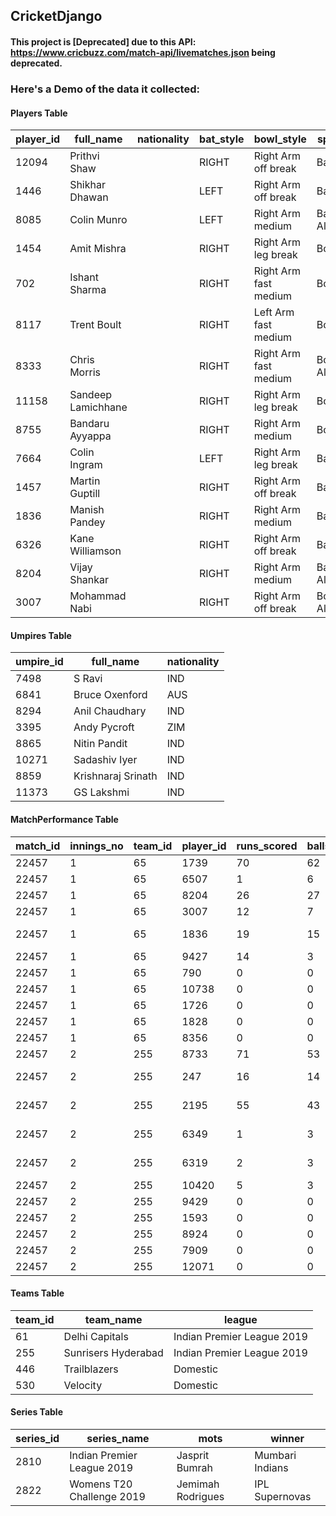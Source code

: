 ## CricketDjango
#### This project is **[Deprecated]** due to this API: https://www.cricbuzz.com/match-api/livematches.json being deprecated.

### Here's a Demo of the data it collected:

#### Players Table
|player_id|full_name          |nationality|bat_style|bowl_style           |speciality        |
|---------|-------------------|-----------|---------|---------------------|------------------|
|12094    |Prithvi Shaw       |           |RIGHT    |Right Arm off break  |Batsman           |
|1446     |Shikhar Dhawan     |           |LEFT     |Right Arm off break  |Batsman           |
|8085     |Colin Munro        |           |LEFT     |Right Arm medium     |Batting Allrounder|
|1454     |Amit Mishra        |           |RIGHT    |Right Arm leg break  |Bowler            |
|702      |Ishant Sharma      |           |RIGHT    |Right Arm fast medium|Bowler            |
|8117     |Trent Boult        |           |RIGHT    |Left Arm fast medium |Bowler            |
|8333     |Chris Morris       |           |RIGHT    |Right Arm fast medium|Bowling Allrounder|
|11158    |Sandeep Lamichhane |           |RIGHT    |Right Arm leg break  |Bowler            |
|8755     |Bandaru Ayyappa    |           |RIGHT    |Right Arm medium     |Bowler            |
|7664     |Colin Ingram       |           |LEFT     |Right Arm leg break  |Batsman           |
|1457     |Martin Guptill     |           |RIGHT    |Right Arm off break  |Batsman           |
|1836     |Manish Pandey      |           |RIGHT    |Right Arm medium     |Batsman           |
|6326     |Kane Williamson    |           |RIGHT    |Right Arm off break  |Batsman           |
|8204     |Vijay Shankar      |           |RIGHT    |Right Arm medium     |Batting Allrounder|
|3007     |Mohammad Nabi      |           |RIGHT    |Right Arm off break  |Bowling Allrounder|

#### Umpires Table
|umpire_id|full_name          |nationality|
|---------|-------------------|-----------|
|7498     |S Ravi             |IND        |
|6841     |Bruce Oxenford     |AUS        |
|8294     |Anil Chaudhary     |IND        |
|3395     |Andy Pycroft       |ZIM        |
|8865     |Nitin Pandit       |IND        |
|10271    |Sadashiv Iyer      |IND        |
|8859     |Krishnaraj Srinath |IND        |
|11373    |GS Lakshmi         |IND        |

#### MatchPerformance Table 
|match_id|innings_no         |team_id|player_id|runs_scored|balls_batted|fours_scored|sixes_scored|overs_bowled|maidens|runs_conceded|wickets_taken|no_balls|wides|final_out_condition             |
|--------|-------------------|-------|---------|-----------|------------|------------|------------|------------|-------|-------------|-------------|--------|-----|--------------------------------|
|22457   |1                  |65     |1739     |70         |62          |6           |1           |0           |0      |0            |0            |0       |0    |not out                         |
|22457   |1                  |65     |6507     |1          |6           |0           |0           |0           |0      |0            |0            |0       |0    |c Ashwin b Mujeeb               |
|22457   |1                  |65     |8204     |26         |27          |2           |0           |0           |0      |0            |0            |0       |0    |c Rahul b Ashwin                |
|22457   |1                  |65     |3007     |12         |7           |0           |0           |3.5         |0      |42           |0            |0       |0    |run out (Ashwin)                |
|22457   |1                  |65     |1836     |19         |15          |2           |0           |0           |0      |0            |0            |0       |0    |c (sub)Nair b Shami             |
|22457   |1                  |65     |9427     |14         |3           |2           |1           |0           |0      |0            |0            |0       |0    |not out                         |
|22457   |1                  |65     |790      |0          |0           |0           |0           |0           |0      |0            |0            |0       |0    |Did not bat                     |
|22457   |1                  |65     |10738    |0          |0           |0           |0           |4.0         |0      |20           |1            |0       |0    |Did not bat                     |
|22457   |1                  |65     |1726     |0          |0           |0           |0           |4.0         |0      |25           |0            |0       |0    |Did not bat                     |
|22457   |1                  |65     |1828     |0          |0           |0           |0           |4.0         |0      |42           |1            |0       |0    |Did not bat                     |
|22457   |1                  |65     |8356     |0          |0           |0           |0           |4.0         |0      |21           |2            |0       |0    |Did not bat                     |
|22457   |2                  |255    |8733     |71         |53          |7           |1           |0           |0      |0            |0            |0       |0    |not out                         |
|22457   |2                  |255    |247      |16         |14          |1           |1           |0           |0      |0            |0            |0       |0    |c Deepak Hooda b Rashid Khan    |
|22457   |2                  |255    |2195     |55         |43          |3           |3           |0           |0      |0            |0            |0       |0    |c Vijay Shankar b Sandeep Sharma|
|22457   |2                  |255    |6349     |1          |3           |0           |0           |0           |0      |0            |0            |0       |0    |c Deepak Hooda b Sandeep Sharma |
|22457   |2                  |255    |6319     |2          |3           |0           |0           |0           |0      |0            |0            |0       |0    |c Deepak Hooda b S Kaul         |
|22457   |2                  |255    |10420    |5          |3           |0           |0           |4.0         |0      |30           |0            |0       |0    |not out                         |
|22457   |2                  |255    |9429     |0          |0           |0           |0           |0           |0      |0            |0            |0       |0    |Did not bat                     |
|22457   |2                  |255    |1593     |0          |0           |0           |0           |4.0         |0      |30           |1            |0       |0    |Did not bat                     |
|22457   |2                  |255    |8924     |0          |0           |0           |0           |4.0         |0      |21           |0            |0       |1    |Did not bat                     |
|22457   |2                  |255    |7909     |0          |0           |0           |0           |4.0         |0      |30           |1            |0       |0    |Did not bat                     |
|22457   |2                  |255    |12071    |0          |0           |0           |0           |4.0         |0      |34           |1            |0       |2    |Did not bat                     |

#### Teams Table
|team_id|team_name          |league|
|-------|-------------------|------|
|61     |Delhi Capitals     |Indian Premier League 2019|
|255    |Sunrisers Hyderabad|Indian Premier League 2019|
|446    |Trailblazers       |Domestic|
|530    |Velocity           |Domestic|

#### Series Table
|series_id|series_name        |mots|winner                    |
|---------|-------------------|----|--------------------------|
|2810     |Indian Premier League 2019|  Jasprit Bumrah  |Mumbari Indians          |
|2822     |Womens T20 Challenge 2019|   Jemimah Rodrigues   |     IPL Supernovas       |



<!--
<img src="ss/players.png"/>
<img src="ss/umpires.png"/>
<img src="ss/teams,series.png"/>
<img src="ss/match.png"/>
-->
